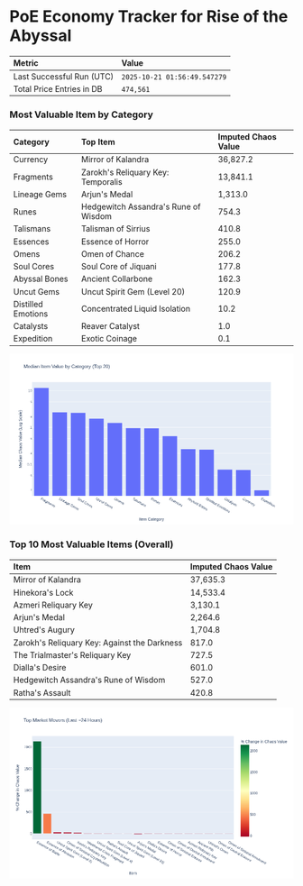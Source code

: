 # PoE Economy Tracker for Rise of the Abyssal

<!-- START_MAINTENANCE -->
| Metric | Value |
|:---|:---|
| Last Successful Run (UTC) | `2025-10-21 01:56:49.547279` |
| Total Price Entries in DB | `474,561` |

<!-- END_MAINTENANCE -->

<!-- START_DATAFRAME_DEBUG -->
<!-- END_DATAFRAME_DEBUG -->

<!-- START_CATEGORY_ANALYSIS -->
### Most Valuable Item by Category
| Category | Top Item | Imputed Chaos Value |
| :--- | :--- | :--- |
| Currency | Mirror of Kalandra | 36,827.2 |
| Fragments | Zarokh's Reliquary Key: Temporalis | 13,841.1 |
| Lineage Gems | Arjun's Medal | 1,313.0 |
| Runes | Hedgewitch Assandra's Rune of Wisdom | 754.3 |
| Talismans | Talisman of Sirrius | 410.8 |
| Essences | Essence of Horror | 255.0 |
| Omens | Omen of Chance | 206.2 |
| Soul Cores | Soul Core of Jiquani | 177.8 |
| Abyssal Bones | Ancient Collarbone | 162.3 |
| Uncut Gems | Uncut Spirit Gem (Level 20) | 120.9 |
| Distilled Emotions | Concentrated Liquid Isolation | 10.2 |
| Catalysts | Reaver Catalyst | 1.0 |
| Expedition | Exotic Coinage | 0.1 |


![Category Analysis Chart](charts/category_analysis.png)
<!-- END_ANALYSIS -->

<!-- START_ANALYSIS -->
### Top 10 Most Valuable Items (Overall)
| Item | Imputed Chaos Value |
| :--- | :--- |
| Mirror of Kalandra | 37,635.3 |
| Hinekora's Lock | 14,533.4 |
| Azmeri Reliquary Key | 3,130.1 |
| Arjun's Medal | 2,264.6 |
| Uhtred's Augury | 1,704.8 |
| Zarokh's Reliquary Key: Against the Darkness | 817.0 |
| The Trialmaster's Reliquary Key | 727.5 |
| Dialla's Desire | 601.0 |
| Hedgewitch Assandra's Rune of Wisdom | 527.0 |
| Ratha's Assault | 420.8 |


![Market Movers Chart](charts/market_movers.png)
<!-- END_ANALYSIS -->

